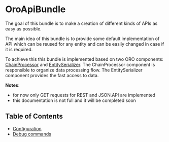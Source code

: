 OroApiBundle
============

The goal of this bundle is to make a creation of different kinds of APIs as easy as possible.

The main idea of this bundle is to provide some default implementation of API which can be reused for any entity and can be easily changed in case if it is required.

To achieve this this bundle is implemented based on two ORO components: [ChainProcessor](../../Component/ChainProcessor/) and [EntitySerializer](../../Component/EntitySerializer/). The ChainProcessor component is responsible to organize data processing flow. The EntitySerializer component provides the fast access to data.

**Notes**:
 - for now only GET requests for REST and JSON.API are implemented
 - this documentation is not full and it will be completed soon

Table of Contents
-----------------
 - [Configuration](./Resources/doc/configuration.md)
 - [Debug commands](./Resources/doc/debug_commands.md)
